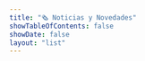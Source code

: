 ```yaml
---
title: "🗞 Noticias y Novedades"
showTableOfContents: false
showDate: false
layout: "list"
---
```

<!--  -->